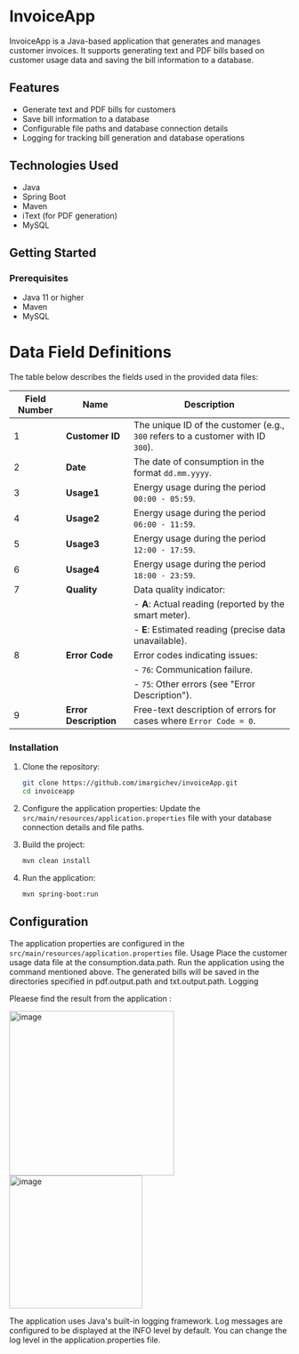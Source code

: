 # InvoiceApp

InvoiceApp is a Java-based application that generates and manages customer invoices. It supports generating text and PDF bills based on customer usage data and saving the bill information to a database.

## Features

- Generate text and PDF bills for customers
- Save bill information to a database
- Configurable file paths and database connection details
- Logging for tracking bill generation and database operations

## Technologies Used

- Java
- Spring Boot
- Maven
- iText (for PDF generation)
- MySQL 

## Getting Started

### Prerequisites

- Java 11 or higher
- Maven
- MySQL

# Data Field Definitions

The table below describes the fields used in the provided data files:

| **Field Number** | **Name**            | **Description**                                                                                  |
|-------------------|---------------------|--------------------------------------------------------------------------------------------------|
| 1                 | **Customer ID**     | The unique ID of the customer (e.g., `300` refers to a customer with ID `300`).                 |
| 2                 | **Date**            | The date of consumption in the format `dd.mm.yyyy`.                                             |
| 3                 | **Usage1**          | Energy usage during the period `00:00 - 05:59`.                                                 |
| 4                 | **Usage2**          | Energy usage during the period `06:00 - 11:59`.                                                 |
| 5                 | **Usage3**          | Energy usage during the period `12:00 - 17:59`.                                                 |
| 6                 | **Usage4**          | Energy usage during the period `18:00 - 23:59`.                                                 |
| 7                 | **Quality**         | Data quality indicator:                                                                         |
|                   |                     | - **A**: Actual reading (reported by the smart meter).                                          |
|                   |                     | - **E**: Estimated reading (precise data unavailable).                                          |
| 8                 | **Error Code**      | Error codes indicating issues:                                                                  |
|                   |                     | - `76`: Communication failure.                                                                 |
|                   |                     | - `75`: Other errors (see "Error Description").                                                 |
| 9                 | **Error Description** | Free-text description of errors for cases where `Error Code = 0`.                              |
 

### Installation

1. Clone the repository:
    ```sh
    git clone https://github.com/imargichev/invoiceApp.git
    cd invoiceapp
    ```

2. Configure the application properties:
    Update the `src/main/resources/application.properties` file with your database connection details and file paths.

3. Build the project:
    ```sh
    mvn clean install
    ```

4. Run the application:
    ```sh
    mvn spring-boot:run
    ```
    
## Configuration

The application properties are configured in the `src/main/resources/application.properties` file.
Usage
Place the customer usage data file at the consumption.data.path.
Run the application using the command mentioned above.
The generated bills will be saved in the directories specified in pdf.output.path and txt.output.path.
Logging

Pleaese find the result from the application :

<img width="296" alt="image" src="https://github.com/user-attachments/assets/acbca8ca-cfa2-47d8-a6fb-bf96e8aa2e79">

<img width="239" alt="image" src="https://github.com/user-attachments/assets/ab4dc450-7e32-43fd-a4c0-f2b7c1dc7517">


The application uses Java's built-in logging framework. Log messages are configured to be displayed at the INFO level by default. You can change the log level in the application.properties file.



